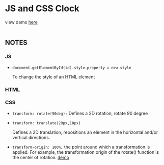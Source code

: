 # JS and CSS Clock
view demo [here](https://zzkzzzz.github.io/JavaScript30-Challenge/02%20-%20JS%20and%20CSS%20Clock/index.html)
<br></br>
## NOTES
### JS


- `document.getElementById(id).style.property = new style`

    To change the style of an HTML element

### HTML
### CSS

- `transform: rotate(90deg);` Defines a 2D rotation, rotate 90 degree

- `transform: translate(20px,10px)` 

    Defines a 2D translation, repositions an element in the horizontal and/or vertical directions.
- `transform-origin: 100%;`
    the point around which a transformation is applied. For example, the transformation origin of the rotate() function is the center of rotation. [demo](https://www.w3schools.com/cssref/trycss3_transform-origin_inuse.htm)
